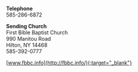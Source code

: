 **Telephone**  
585-286-6872

**Sending Church**  
First Bible Baptist Church  
990 Manitou Road  
Hilton, NY  14468  
585-392-0777  

[www.fbbc.info](http://fbbc.info/){:target="_blank"}
